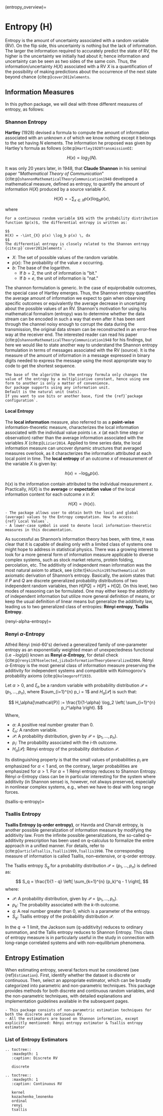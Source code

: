 (entropy_overview)=
# Entropy **(H)**

Entropy is the amount of uncertainty associated with a random variable (RV).
On the flip side, this uncertainty is nothing but the lack of information.
The larger the information required to accurately predict the state of RV, the higher is the uncertainty we initially had about it; hence information and uncertainty can be seen as two sides of the same coin.
Thus, the information/uncertainty $H(X)$ associated with a RV $X$ is a quantification of the possibility of making predictions about the occurrence of the next state beyond chance {cite:p}`cover2012elements`.

## Information Measures
In this python package, we will deal with three different measures of entropy, as follows:
### Shannon Entropy
**Hartley** (1928) devised a formula to compute the amount of information associated with an unknown $x$ of which we know nothing except it belongs to the set having $N$ elements.
The information he proposed was given by Hartley's formula as follows {cite:p}`Hartley1928TransmissionOI`:

$$
H(x) = log_2(N).
$$

It was only 20 years later, in 1948, that **Claude Shannon** in his seminal paper "_Mathematical Theory of Communication_" {cite:p}`shannonMathematicalTheoryCommunication1948` developed a mathematical measure, defined as entropy, to quantify the amount of information $H(X)$ produced by a source variable $X$.

$$
H(X) = -\sum_{x \in X} p(x) \log_b p(x),
$$

where

```{sidebar} Continuous Variable
For a continuous random variable $X$ with the probability distribution function $p(x)$, the differential entropy is written as:

$$
H(X) = -\int_{X} p(x) \log_b p(x) \, dx
$$
The differential entropy is closely related to the Shannon entropy {cite:p}`cover2012elements`.
```

- $X$: The set of possible values of the random variable.
- $p(x)$: The probability of the value $x$ occurring.
- $b$: The base of the logarithm.
  - If $b = 2$, the unit of information is "bit."
  - If $b = e$, the unit of information is "nat."

The shannon formulation is generic.
In the case of equiprobable outcomes, the special case of Hartley emerges.
Thus, the Shannon entropy quantifies the average amount of information we expect to gain when observing specific outcomes or equivalently the average decrease in uncertainty about the possible values of an RV.
Shannon's motivation for using his mathematical formalism (entropy) was to determine whether the data stream can be encoded in such a way that even after it has been sent through the channel noisy enough to corrupt the data during the transmission,
the original data stream can be reconstructed in an error-free way at the receiver end. The interested reader can read his paper {cite:p}`shannonMathematicalTheoryCommunication1948` for his findings, but here we would like to state another way to understand the Shannon entropy formulation in terms of messages associated with the RV (source).
It is the measure of the amount of information in a message expressed in binary digits needed to express the message using the most appropriate way to code to get the shortest sequence.

```{note}
The base of the algorithm in the entropy formula only changes the value of the entropy by a multiplicative constant, hence using one form to another is only a matter of convenience.
Our package supports using any information unit.
Default is the natural unit (nats).
If you want to use bits or another base, find the {ref}`package configuration`.
```

#### Local Entropy
The **local information** measure, also referred to as a **point-wise** information-theoretic measure, characterizes the local information associated with the individual value points i.e. $x$ (at each time step or observation) rather than the average information associated with the variables $X$ {cite:p}`Lizier2014`.
Applied to time series data, the local information measure can uncover dynamic structures that averaged measures overlook, as it characterizes the information attributed at each local point in time.
The **local entropy** of an outcome $x$ of measurement of the variable $X$ is given by:

$$
h(x) = -\log_b p(x).
$$

$h(x)$ is the information contain attributed to the individual measurement $x$.
Practically, $H(X)$ is the **average** or **expectation value** of the local information content for each outcome $x$ in $X$:

$$
H(X) = \langle h(x) \rangle.
$$

```{note}
- The package allows user to obtain both the local and global (average) values to the Entropy computation. How to access: {ref}`Local Values`.
- A lower-case symbol is used to denote local information-theoretic measures in this documentation.
```

As successful as Shannon’s information theory has been, with time, it was clear that it is capable of dealing only with a limited class of systems one might hope to address in statistical physics.
There was a growing interest to look for a more general form of information measure applicable to diverse complex systems, such as stock market returns, protein folding, percolation, etc.
The additivity of independent mean information was the most natural axiom to attack, see {cite:t}`khinchin1957mathematical` on axiomatic derivation of Shannon’s entropy.
Basically, the axiom states that: if $P$ and $Q$ are discrete generalized probability distributions of two independent random variables, then $H[P Q] = H[P]+H[Q]$.
On this level, two modes of reasoning can be formulated. One may either keep the additivity of independent information but utilize more general definition of means, or keep the usual definition of linear means but generalize the additivity law, leading us to two generalized class of entropies: **Rényi entropy**, **Tsallis Entropy**.

(renyi-alpha-entropy)=
### Renyi $\alpha$-Entropy
Alfréd Rényi (mid-60's) derived a generalized family of one-parameter entropy as an exponentially weighted mean of unexpectedness functional (i.e $-log(p)$) known as **Renyi $\alpha$-Entropy**, for detail check {cite:p}`renyi1976selected,jizbaInformationTheoryGeneralized2004`.
Rényi $\alpha$-Entropy is the most general class of information measure preserving the additivity for independent systems and compatible with Kolmogorov's probability axioms {cite:p}`kolmogoroff1933`.

Let $\alpha > 0$, and $\xi_n$ be a random variable with probability distribution $\mathcal{P} = (p_1, ..., p_n)$, where $\sum_{i=1}^{n} p_i = 1$ and $H_\alpha[\mathcal{P}]$ is such that:

$$
H_\alpha[\mathcal{P}] := \frac{1}{1-\alpha} \log_2 \left( \sum_{i=1}^{n} p_i^\alpha \right).
$$
Where,
- $\alpha$: A positive real number greater than 0.
- $\xi_n$: A random variable.
- $\mathcal{P}$: A probability distribution, given by $\mathcal{P} = (p_1, ..., p_n)$.
- $p_i$: The probability associated with the $i$-th outcome.
- $H_\alpha[\mathcal{P}]$: Rényi entropy of the probability distribution $\mathcal{P}$.

Its distinguishing property is that the small values of probabilities $p_i$ are emphasized for $\alpha < 1$ and, on the contrary, larger probabilities are emphasized for $\alpha > 1$. For $\alpha = 1$ Rényi entropy reduces to Shannon Entropy.
Rényi $\alpha$-Entropy class can be in particular interesting for the system where additivity (in Shannon sense) is, however, not always preserved, especially in nonlinear complex systems, e.g., when we have to deal with long range forces.

(tsallis-q-entropy)=
### Tsallis Entropy
**Tsallis Entropy (q-order entropy)**, or Havrda and Charvát entropy, is another possible generalization of information measure by modifying the additivity law.
From the infinite possible generalizations, the so-called q–additivity prescription has been used on q–calculus to formalize the entire approach in a unified manner.
For details, refer to {cite:p}`articleTsallis,Tsallis1999,Tsallis1998`.
The corresponding measure of information is called Tsallis, non–extensive, or q-order entropy.

The Tsallis entropy $S_q$ for a probability distribution $\mathcal{P} = (p_1, ..., p_n)$ is defined as:

$$
S_q = \frac{1}{1 - q} \left[ \sum_{k=1}^{n} (p_k)^q - 1 \right],
$$
where:
- $\mathcal{P}$: A probability distribution, given by $\mathcal{P} = (p_1, ..., p_n)$.
- $p_k$: The probability associated with the $k$-th outcome.
- $q$: A real number greater than 0, which is a parameter of the entropy.
- $S_q$: Tsallis entropy of the probability distribution $\mathcal{P}$.

In the $q \to 1$ limit, the Jackson sum (q-additivity) reduces to ordinary summation, and the Tallis entropy reduces to Shannon Entropy.
This class of entropy measure is in particularly useful in the study in connection with long–range correlated systems and with non–equilibrium phenomena.

## Entropy Estimation
   When estimating entropy, several factors must be considered (see {ref}`Estimation`). First, identify whether the dataset is discrete or continuous. Then, select an appropriate estimator, which can be broadly categorized into parametric and non-parametric techniques. This package provides methods for both discrete and continuous random variables, and the non-parametric techniques, with detailed explanations and implementation guidelines available in the subsequent pages.

```{note}
- This package consists of non-parametric estimation techniques for both the discrete and continuous RV.
- All the estimators are based on Shannon information, except explicitly mentioned: Rényi entropy estimator & Tsallis entropy estimator
```

### List of Entropy Estimators

```{eval-rst}
.. toctree::
   :maxdepth: 1
   :caption: Discrete RV

   discrete

.. toctree::
   :maxdepth: 1
   :caption: Continuous RV

   kernel
   kozachenko_leonenko
   ordinal
   renyi
   tsallis
```
